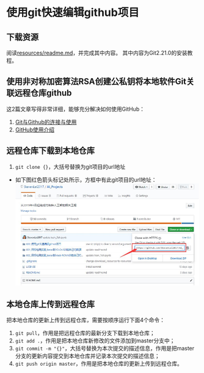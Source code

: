 # 使用git快速编辑github项目
## 下载资源
阅读[resources/readme.md](resources/)，并完成其中内容。
其中内容为Git2.21.0的安装教程。

## 使用非对称加密算法RSA创建公私钥将本地软件Git关联远程仓库github
这2篇文章写得非常详细，能够充分解决如何使用GitHub：
1. [Git与Github的连接与使用](https://www.cnblogs.com/flora5/p/7152556.html)
2. [GitHub使用介绍](https://www.cnblogs.com/jinzhaozhao/p/10012504.html)

## 远程仓库下载到本地仓库
1. `git clone {}`，大括号替换为git项目的url地址
* 如下图红色箭头标记处所示，方框中有此git项目的url地址：
![git项目的url地址示意图](markdown_images/15.jpg)

## 本地仓库上传到远程仓库
把本地仓库的更新上传到远程仓库，需要按顺序运行下面4个命令：
1. `git pull`，作用是把远程仓库的最新分支下载到本地仓库；
2. `git add .`，作用是把本地仓库新修改的文件添加到master分支中；
3. `git commit -m "{}"`，大括号替换为本次提交的描述信息，作用是把master分支的更新内容提交到本地仓库并记录本次提交的描述信息；
4. `git push origin master`，作用是把本地仓库的更新上传到远程仓库。
